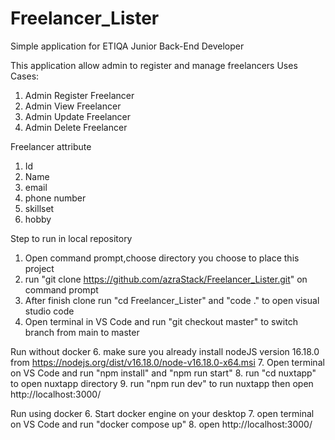 # Freelancer_Lister

Simple application for ETIQA Junior Back-End Developer

This application allow admin to register and manage freelancers Uses Cases:
1. Admin Register Freelancer
2. Admin View Freelancer
3. Admin Update Freelancer
4. Admin Delete Freelancer

Freelancer attribute
1. Id
2. Name
3. email
4. phone number
5. skillset
6. hobby

Step to run in local repository
1. Open command prompt,choose directory you choose to place this project
2. run "git clone https://github.com/azraStack/Freelancer_Lister.git" on command prompt
3. After finish clone run "cd Freelancer_Lister" and "code ." to open visual studio code
4. Open terminal in VS Code and run "git checkout master" to switch branch from main to master

Run without docker
6. make sure you already install nodeJS version 16.18.0 from https://nodejs.org/dist/v16.18.0/node-v16.18.0-x64.msi
7. Open terminal on VS Code and run "npm install" and "npm run start"
8. run "cd nuxtapp" to open nuxtapp directory
9. run "npm run dev" to run nuxtapp then open http://localhost:3000/

Run using docker
6. Start docker engine on your desktop
7. open terminal on VS Code and run "docker compose up"
8. open http://localhost:3000/
    
